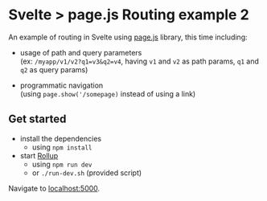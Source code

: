 # Svelte > page.js Routing example 2

An example of routing in Svelte using [page.js](https://visionmedia.github.io/page.js/) library, this time including:

- usage of path and query parameters<br/>
  (ex: `/myapp/v1/v2?q1=v3&q2=v4`, having `v1` and `v2` as path params, `q1` and `q2` as query params)

- programmatic navigation<br/>
  (using `page.show('/somepage)` instead of using a link)

## Get started

- install the dependencies
  - using `npm install`
- start [Rollup](https://rollupjs.org)
  - using `npm run dev`
  - or `./run-dev.sh` (provided script)

Navigate to [localhost:5000](http://localhost:5000).
